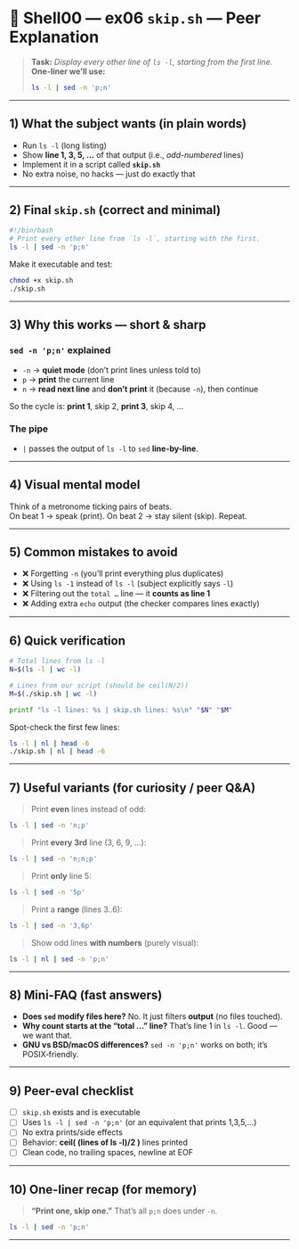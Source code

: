 # 🧪 Shell00 — ex06 `skip.sh` — Peer Explanation

> **Task:** *Display every other line of `ls -l`, starting from the first line.*  
> **One-liner we’ll use:**  
> ```bash
> ls -l | sed -n 'p;n'
> ```

---

## 1) What the subject wants (in plain words)
- Run `ls -l` (long listing)
- Show **line 1, 3, 5, …** of that output (i.e., *odd-numbered* lines)
- Implement it in a script called **`skip.sh`**
- No extra noise, no hacks — just do exactly that

---

## 2) Final `skip.sh` (correct and minimal)

```bash
#!/bin/bash
# Print every other line from `ls -l`, starting with the first.
ls -l | sed -n 'p;n'
```

Make it executable and test:
```bash
chmod +x skip.sh
./skip.sh
```

---

## 3) Why this works — short & sharp

### `sed -n 'p;n'` explained
- `-n` → **quiet mode** (don’t print lines unless told to)
- `p`   → **print** the current line
- `n`   → **read next line** and **don’t print** it (because `-n`), then continue

So the cycle is: **print 1**, skip 2, **print 3**, skip 4, …

### The pipe
- `|` passes the output of `ls -l` to `sed` **line-by-line**.

---

## 4) Visual mental model

Think of a metronome ticking pairs of beats.  
On beat 1 → speak (print). On beat 2 → stay silent (skip). Repeat.

---

## 5) Common mistakes to avoid
- ❌ Forgetting `-n` (you’ll print everything plus duplicates)
- ❌ Using `ls -1` instead of `ls -l` (subject explicitly says `-l`)
- ❌ Filtering out the `total …` line — it **counts as line 1**
- ❌ Adding extra `echo` output (the checker compares lines exactly)

---

## 6) Quick verification

```bash
# Total lines from ls -l
N=$(ls -l | wc -l)

# Lines from our script (should be ceil(N/2))
M=$(./skip.sh | wc -l)

printf "ls -l lines: %s | skip.sh lines: %s\n" "$N" "$M"
```

Spot-check the first few lines:
```bash
ls -l | nl | head -6
./skip.sh | nl | head -6
```

---

## 7) Useful variants (for curiosity / peer Q&A)

> Print **even** lines instead of odd:  
```bash
ls -l | sed -n 'n;p'
```

> Print **every 3rd** line (3, 6, 9, …):  
```bash
ls -l | sed -n 'n;n;p'
```

> Print **only** line 5:  
```bash
ls -l | sed -n '5p'
```

> Print a **range** (lines 3..6):  
```bash
ls -l | sed -n '3,6p'
```

> Show odd lines **with numbers** (purely visual):  
```bash
ls -l | nl | sed -n 'p;n'
```

---

## 8) Mini-FAQ (fast answers)

- **Does `sed` modify files here?** No. It just filters **output** (no files touched).
- **Why count starts at the “total …” line?** That’s line 1 in `ls -l`. Good — we want that.
- **GNU vs BSD/macOS differences?** `sed -n 'p;n'` works on both; it’s POSIX‑friendly.

---

## 9) Peer-eval checklist

- [ ] `skip.sh` exists and is executable
- [ ] Uses `ls -l | sed -n 'p;n'` (or an equivalent that prints 1,3,5,…)
- [ ] No extra prints/side effects
- [ ] Behavior: **ceil( (lines of ls -l)/2 )** lines printed
- [ ] Clean code, no trailing spaces, newline at EOF

---

## 10) One-liner recap (for memory)

> **“Print one, skip one.”** That’s all `p;n` does under `-n`.

```bash
ls -l | sed -n 'p;n'
```

---


